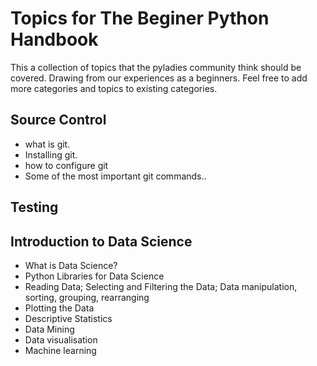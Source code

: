 # Topics for The Beginer Python Handbook

This a collection of topics that the pyladies community think should be covered. Drawing from our experiences as a beginners. Feel free to add more categories and topics to existing categories.

## Source Control
*   what is git.
*   Installing git.
*  how to configure git
*   Some of the most important git commands..
## Testing

## Introduction to Data Science
* What is Data Science?
* Python Libraries for Data Science
* Reading Data; Selecting and Filtering the Data; Data manipulation, sorting, grouping, rearranging
* Plotting the Data
* Descriptive Statistics
* Data Mining
* Data visualisation
* Machine learning
